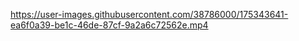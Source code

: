 https://user-images.githubusercontent.com/38786000/175343641-ea6f0a39-be1c-46de-87cf-9a2a6c72562e.mp4